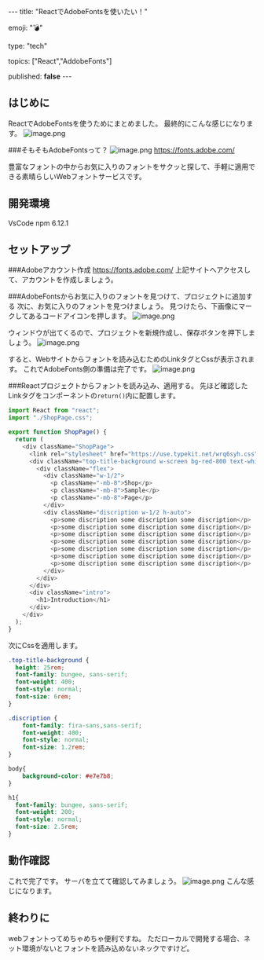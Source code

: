 --- title: "ReactでAdobeFontsを使いたい！"

emoji: "💣" 

type: "tech" 

topics: ["React","AddobeFonts"] 

published: **false**  ---



## はじめに

ReactでAdobeFontsを使うためにまとめました。
最終的にこんな感じになります。
![image.png](https://qiita-image-store.s3.ap-northeast-1.amazonaws.com/0/502798/1fdf3c74-2e2b-fffd-2559-6df7ea7683b5.png)

###そもそもAdobeFontsって？
![image.png](https://qiita-image-store.s3.ap-northeast-1.amazonaws.com/0/502798/d2e1f213-03ea-744f-04df-fc428bef52c7.png)
https://fonts.adobe.com/

豊富なフォントの中からお気に入りのフォントをサクッと探して、手軽に適用できる素晴らしいWebフォントサービスです。


## 開発環境
VsCode
npm 6.12.1

## セットアップ
###Adobeアカウント作成
https://fonts.adobe.com/
上記サイトへアクセスして、アカウントを作成しましょう。

###AdobeFontsからお気に入りのフォントを見つけて、プロジェクトに追加する
次に、お気に入りのフォントを見つけましょう。
見つけたら、下画像にマークしてあるコードアイコンを押します。
![image.png](https://qiita-image-store.s3.ap-northeast-1.amazonaws.com/0/502798/71263cda-9431-cc81-d9b5-327e2e00a01c.png)

ウィンドウが出てくるので、プロジェクトを新規作成し、保存ボタンを押下しましょう。
![image.png](https://qiita-image-store.s3.ap-northeast-1.amazonaws.com/0/502798/fff5b320-3e7a-93f5-f6dc-d8efd350de36.png)

すると、Webサイトからフォントを読み込むためのLinkタグとCssが表示されます。
これでAdobeFonts側の準備は完了です。
![image.png](https://qiita-image-store.s3.ap-northeast-1.amazonaws.com/0/502798/0402e801-589e-ba4b-6376-bba585914425.png)

###Reactプロジェクトからフォントを読み込み、適用する。
先ほど確認したLinkタグをコンポーネントの`return()`内に配置します。

```ShopPage.js
import React from "react";
import "./ShopPage.css";

export function ShopPage() {
  return (
    <div className="ShopPage">
      <link rel="stylesheet" href="https://use.typekit.net/wrq6syh.css"></link>
      <div className="top-title-background w-screen bg-red-800 text-white p-4">
        <div className="flex">
          <div className="w-1/2">
            <p className="-mb-8">Shop</p>
            <p className="-mb-8">Sample</p>
            <p className="-mb-8">Page</p>
          </div>
          <div className="discription w-1/2 h-auto">
            <p>some discription some discription some discription</p>
            <p>some discription some discription some discription</p>
            <p>some discription some discription some discription</p>
            <p>some discription some discription some discription</p>
            <p>some discription some discription some discription</p>
            <p>some discription some discription some discription</p>
            <p>some discription some discription some discription</p>
          </div>
        </div>
      </div>
      <div className="intro">
        <h1>Introduction</h1>
      </div>
    </div>
  );
}
```

次にCssを適用します。

```ShopPage.css
.top-title-background {
  height: 25rem;
  font-family: bungee, sans-serif;
  font-weight: 400;
  font-style: normal;
  font-size: 6rem;
}

.discription {
    font-family: fira-sans,sans-serif;
    font-weight: 400;
    font-style: normal;
    font-size: 1.2rem;
}

body{
    background-color: #e7e7b8;
}

h1{
  font-family: bungee, sans-serif;
  font-weight: 200;
  font-style: normal;
  font-size: 2.5rem;
}
```

## 動作確認
これで完了です。
サーバを立てて確認してみましょう。
![image.png](https://qiita-image-store.s3.ap-northeast-1.amazonaws.com/0/502798/1fdf3c74-2e2b-fffd-2559-6df7ea7683b5.png)
こんな感じになります。

## 終わりに
webフォントってめちゃめちゃ便利ですね。
ただローカルで開発する場合、ネット環境がないとフォントを読み込めないネックですけど。